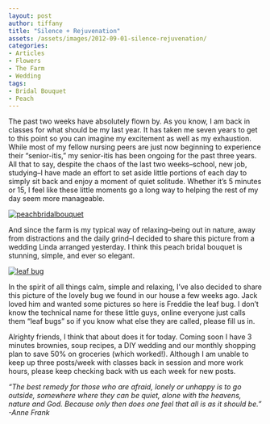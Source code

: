 ```yaml
---
layout: post
author: tiffany
title: "Silence + Rejuvenation"
assets: /assets/images/2012-09-01-silence-rejuvenation/
categories: 
- Articles
- Flowers
- The Farm
- Wedding
tags: 
- Bridal Bouquet
- Peach
---
```


The past two weeks have absolutely flown by. As you know, I am back in classes for what should be my last year. It has taken me seven years to get to this point so you can imagine my excitement as well as my exhaustion. While most of my fellow nursing peers are just now beginning to experience their “senior-itis,” my senior-itis has been ongoing for the past three years. All that to say, despite the chaos of the last two weeks–school, new job, studying–I have made an effort to set aside little portions of each day to simply sit back and enjoy a moment of quiet solitude. Whether it’s 5 minutes or 15, I feel like these little moments go a long way to helping the rest of my day seem more manageable.

[![peachbridalbouquet](jekyll_uploads/2012/09/peachbridalbouquet-575x431.jpg "peachbridalbouquet")](http://www.sweetpeonies.com/2012/09/silence-rejuvenation/peachbridalbouquet/)

And since the farm is my typical way of relaxing–being out in nature, away from distractions and the daily grind–I decided to share this picture from a wedding Linda arranged yesterday. I think this peach bridal bouquet is stunning, simple, and ever so elegant.

[![leaf bug](jekyll_uploads/2012/09/bug-575x382.jpg "bug")](http://www.sweetpeonies.com/2012/09/silence-rejuvenation/bug/)

In the spirit of all things calm, simple and relaxing, I’ve also decided to share this picture of the lovely bug we found in our house a few weeks ago. Jack loved him and wanted some pictures so here is Freddie the leaf bug. I don’t know the technical name for these little guys, online everyone just calls them “leaf bugs” so if you know what else they are called, please fill us in.

Alrighty friends, I think that about does it for today. Coming soon I have 3 minutes brownies, soup recipes, a DIY wedding and our monthly shopping plan to save 50% on groceries (which worked!). Although I am unable to keep up three posts/week with classes back in session and more work hours, please keep checking back with us each week for new posts.

_“The best remedy for those who are afraid, lonely or unhappy is to go outside, somewhere where they can be quiet, alone with the heavens, nature and God. Because only then does one feel that all is as it should be.”  
-Anne Frank_
